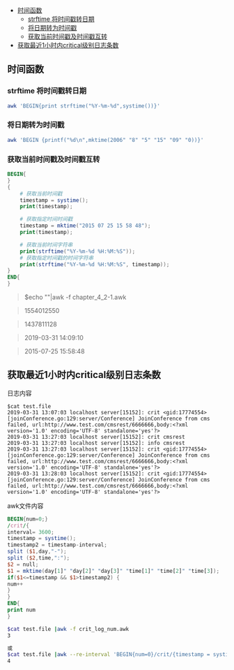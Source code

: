 
* [时间函数](#时间函数)
   * [strftime 将时间戳转日期](#strftime-将时间戳转日期)
   * [将日期转为时间戳](#将日期转为时间戳)
   * [获取当前时间戳及时间戳互转](#获取当前时间戳及时间戳互转)
* [获取最近1小时内critical级别日志条数](#获取最近1小时内critical级别日志条数)


## 时间函数

### strftime 将时间戳转日期
```bash
awk 'BEGIN{print strftime("%Y-%m-%d",systime())}'
```
### 将日期转为时间戳
```bash
awk 'BEGIN {printf("%d\n",mktime(2006" "8" "5" "15" "09" "0))}'
```

### 获取当前时间戳及时间戳互转

```awk
BEGIN{
}
{
    # 获取当前时间戳
    timestamp = systime();
    print(timestamp);

    # 获取指定时间时间戳
    timestamp = mktime("2015 07 25 15 58 48");
    print(timestamp);

    # 获取当前时间字符串
    print(strftime("%Y-%m-%d %H:%M:%S"));
    # 获取指定时间戳的时间字符串
    print(strftime("%Y-%m-%d %H:%M:%S", timestamp));
}
END{
}
```

>$echo ""|awk -f chapter_4_2-1.awk

>1554012550

>1437811128

>2019-03-31 14:09:10

>2015-07-25 15:58:48


## 获取最近1小时内critical级别日志条数

日志内容

```plain
$cat test.file                                            
2019-03-31 13:07:03 localhost server[15152]: crit <gid:17774554>[joinConference.go:129:server/Conference] JoinConference from cms failed, url:http://www.test.com/cmsrest/6666666,body:<?xml version='1.0' encoding='UTF-8' standalone='yes'?>
2019-03-31 13:27:03 localhost server[15152]: crit cmsrest
2019-03-31 13:27:03 localhost server[15152]: info cmsrest
2019-03-31 13:27:03 localhost server[15152]: crit <gid:17774554>[joinConference.go:129:server/Conference] JoinConference from cms failed, url:http://www.test.com/cmsrest/6666666,body:<?xml version='1.0' encoding='UTF-8' standalone='yes'?>
2019-03-31 13:28:03 localhost server[15152]: crit <gid:17774554>[joinConference.go:129:server/Conference] JoinConference from cms failed, url:http://www.test.com/cmsrest/6666666,body:<?xml version='1.0' encoding='UTF-8' standalone='yes'?>
```

awk文件内容

```awk
BEGIN{num=0;}
/crit/{
interval= 3600;
timestamp = systime();
timestamp2 = timestamp-interval;
split ($1,day,"-");
split ($2,time,":");
$2 = null;
$1 = mktime(day[1]" "day[2]" "day[3]" "time[1]" "time[2]" "time[3]);
if($1<=timestamp && $1>timestamp2) {
num++
}
}
END{
print num
}
```


```bash
$cat test.file |awk -f crit_log_num.awk 
3

或
$cat test.file |awk --re-interval 'BEGIN{num=0}/crit/{timestamp = systime();timestamp2 = timestamp-6600;split ($1,day,"-");split ($2,time,":");$2=null;$1=mktime(day[1]" "day[2]" "day[3]" "time[1]" "time[2]" "time[3]);if($1<=timestamp && $1>timestamp2) {num+=1}}END{print num}'
4
```















